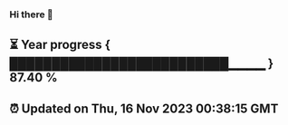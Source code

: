 ### Hi there 👋
⏳ Year progress { ██████████████████████████▁▁▁▁ } 87.40 %
---
⏰ Updated on Thu, 16 Nov 2023 00:38:15 GMT
---
